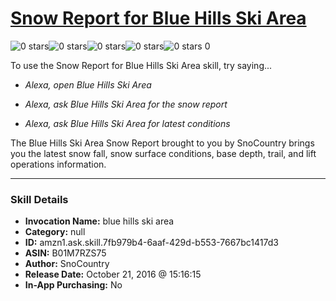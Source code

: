 # [Snow Report for Blue Hills Ski Area](http://alexa.amazon.com/#skills/amzn1.ask.skill.7fb979b4-6aaf-429d-b553-7667bc1417d3)
![0 stars](../../images/ic_star_border_black_18dp_1x.png)![0 stars](../../images/ic_star_border_black_18dp_1x.png)![0 stars](../../images/ic_star_border_black_18dp_1x.png)![0 stars](../../images/ic_star_border_black_18dp_1x.png)![0 stars](../../images/ic_star_border_black_18dp_1x.png) 0

To use the Snow Report for Blue Hills Ski Area skill, try saying...

* *Alexa, open Blue Hills Ski Area*

* *Alexa, ask Blue Hills Ski Area for the snow report*

* *Alexa, ask Blue Hills Ski Area for latest conditions*

The Blue Hills Ski Area Snow Report brought to you by SnoCountry brings you the latest snow fall, snow surface conditions,  base depth, trail, and lift operations information.

***

### Skill Details

* **Invocation Name:** blue hills ski area
* **Category:** null
* **ID:** amzn1.ask.skill.7fb979b4-6aaf-429d-b553-7667bc1417d3
* **ASIN:** B01M7RZS75
* **Author:** SnoCountry
* **Release Date:** October 21, 2016 @ 15:16:15
* **In-App Purchasing:** No
